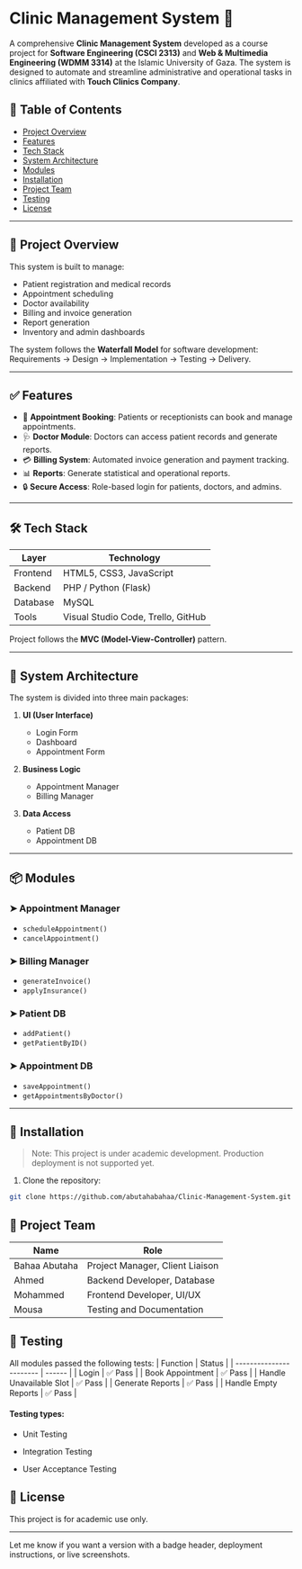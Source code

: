 # Clinic Management System 🏥

A comprehensive **Clinic Management System** developed as a course project for **Software Engineering (CSCI 2313)** and **Web & Multimedia Engineering (WDMM 3314)** at the Islamic University of Gaza. The system is designed to automate and streamline administrative and operational tasks in clinics affiliated with **Touch Clinics Company**.

## 📌 Table of Contents

- [Project Overview](#📖project-overview)
- [Features](#features)
- [Tech Stack](#tech-stack)
- [System Architecture](#system-architecture)
- [Modules](#modules)
- [Installation](#installation)
- [Project Team](#project-team)
- [Testing](#testing)
- [License](#license)

---

## 📖 Project Overview

This system is built to manage:
- Patient registration and medical records
- Appointment scheduling
- Doctor availability
- Billing and invoice generation
- Report generation
- Inventory and admin dashboards

The system follows the **Waterfall Model** for software development: Requirements → Design → Implementation → Testing → Delivery.

---

## ✅ Features

- 📅 **Appointment Booking**: Patients or receptionists can book and manage appointments.
- 🩺 **Doctor Module**: Doctors can access patient records and generate reports.
- 💳 **Billing System**: Automated invoice generation and payment tracking.
- 📊 **Reports**: Generate statistical and operational reports.
- 🔒 **Secure Access**: Role-based login for patients, doctors, and admins.

---

## 🛠️ Tech Stack

| Layer       | Technology              |
|-------------|--------------------------|
| Frontend    | HTML5, CSS3, JavaScript |
| Backend     | PHP / Python (Flask)    |
| Database    | MySQL                   |
| Tools       | Visual Studio Code, Trello, GitHub |

Project follows the **MVC (Model-View-Controller)** pattern.

---

## 🧱 System Architecture

The system is divided into three main packages:

1. **UI (User Interface)**  
   - Login Form  
   - Dashboard  
   - Appointment Form

2. **Business Logic**  
   - Appointment Manager  
   - Billing Manager

3. **Data Access**  
   - Patient DB  
   - Appointment DB

---

## 📦 Modules

### ➤ Appointment Manager
- `scheduleAppointment()`
- `cancelAppointment()`

### ➤ Billing Manager
- `generateInvoice()`
- `applyInsurance()`

### ➤ Patient DB
- `addPatient()`
- `getPatientByID()`

### ➤ Appointment DB
- `saveAppointment()`
- `getAppointmentsByDoctor()`

---

## 🚀 Installation

> Note: This project is under academic development. Production deployment is not supported yet.

1. Clone the repository:
```bash
git clone https://github.com/abutahabahaa/Clinic-Management-System.git
```


## 👥 Project Team

| Name          | Role                            |
| ------------- | ------------------------------- |
| Bahaa Abutaha | Project Manager, Client Liaison |
| Ahmed         | Backend Developer, Database     |
| Mohammed      | Frontend Developer, UI/UX       |
| Mousa         | Testing and Documentation       |

## 🧪 Testing
All modules passed the following tests:
| Function                | Status |
| ----------------------- | ------ |
| Login                   | ✅ Pass |
| Book Appointment        | ✅ Pass |
| Handle Unavailable Slot | ✅ Pass |
| Generate Reports        | ✅ Pass |
| Handle Empty Reports    | ✅ Pass |

#### Testing types:

- Unit Testing

- Integration Testing

- User Acceptance Testing

## 🪪 License
This project is for academic use only.

---

Let me know if you want a version with a badge header, deployment instructions, or live screenshots.


